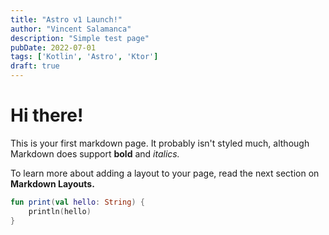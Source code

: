 ```yaml
---
title: "Astro v1 Launch!"
author: "Vincent Salamanca"
description: "Simple test page"
pubDate: 2022-07-01
tags: ['Kotlin', 'Astro', 'Ktor']
draft: true
---
```


# Hi there!

This is your first markdown page. It probably isn't styled much, although
Markdown does support **bold** and _italics._

To learn more about adding a layout to your page, read the next section on **Markdown Layouts.**

```kotlin
fun print(val hello: String) {
    println(hello)
}
```